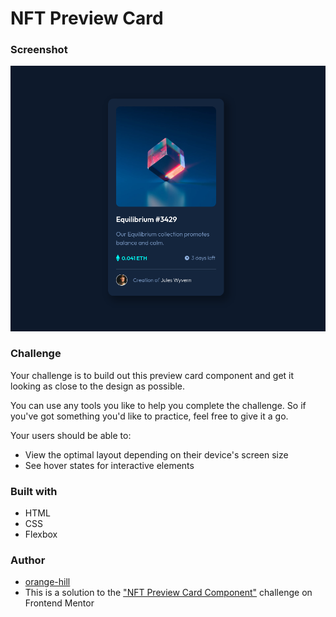 # NFT Preview Card



### Screenshot 
![](./img/screenshot_nft.png) 




### Challenge

Your challenge is to build out this preview card component and get it looking as close to the design as possible.

You can use any tools you like to help you complete the challenge. So if you've got something you'd like to practice, feel free to give it a go.

Your users should be able to:

- View the optimal layout depending on their device's screen size
- See hover states for interactive elements

 
### Built with

- HTML
- CSS
- Flexbox


### Author

- [orange-hill](https://www.orange-hill.net)
- This is a solution to the ["NFT Preview Card Component"](https://www.frontendmentor.io/challenges/nft-preview-card-component-SbdUL_w0U) challenge on Frontend Mentor

